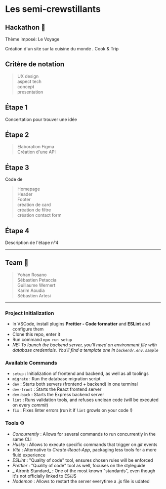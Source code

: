 # Les semi-crewstillants

## Hackathon 🎯

Thème imposé: Le Voyage

Création d'un site sur la cuisine du monde  .
Cook & Trip


## Critère de notation

> UX design  
> aspect tech  
> concept  
> presentation

## Étape 1️

Concertation pour trouver une idée

## Étape 2️

> Elaboration Figma   
> Création d'une API

## Étape 3️
Code de 

> Homepage  
> Header  
> Footer  
> création de card  
> création de filtre  
> création contact form  

## Étape 4️

Description de l'étape n°4

---

## Team 🚀

> Yohan Rosano  
> Sébastien Petaccia  
> Guillaume Wernert  
> Karim Aoudia  
> Sébastien Artesi  

---

### Project Initialization

- In VSCode, install plugins **Prettier - Code formatter** and **ESLint** and configure them
- Clone this repo, enter it
- Run command `npm run setup`
- _NB: To launch the backend server, you'll need an environment file with database credentials. You'll find a template one in `backend/.env.sample`_

### Available Commands

- `setup` : Initialization of frontend and backend, as well as all toolings
- `migrate` : Run the database migration script
- `dev` : Starts both servers (frontend + backend) in one terminal
- `dev-front` : Starts the React frontend server
- `dev-back` : Starts the Express backend server
- `lint` : Runs validation tools, and refuses unclean code (will be executed on every _commit_)
- `fix` : Fixes linter errors (run it if `lint` growls on your code !)

### Tools ⚙️

- _Concurrently_ : Allows for several commands to run concurrently in the same CLI
- _Husky_ : Allows to execute specific commands that trigger on _git_ events
- _Vite_ : Alternative to _Create-React-App_, packaging less tools for a more fluid experience
- _ESLint_ : "Quality of code" tool, ensures chosen rules will be enforced
- _Prettier_ : "Quality of code" tool as well, focuses on the styleguide
- _ Airbnb Standard_ : One of the most known "standards", even though it's not officially linked to ES/JS
- _Nodemon_ : Allows to restart the server everytime a .js file is udated
